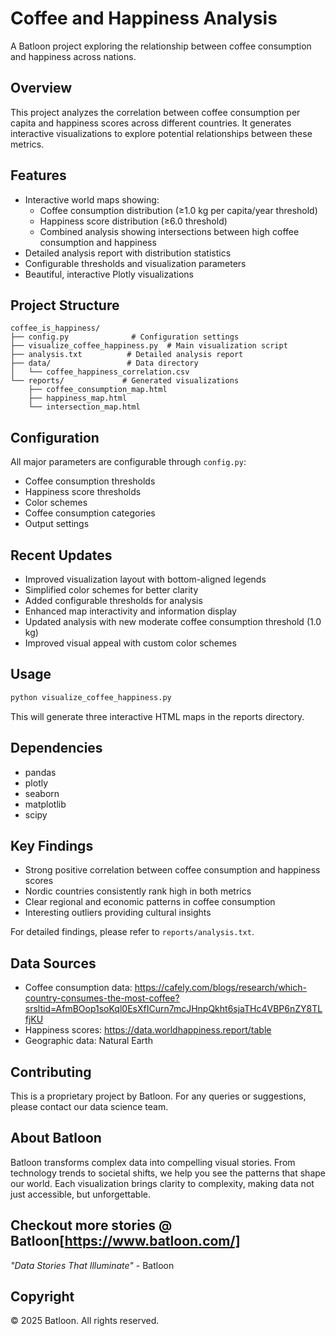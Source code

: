 # Coffee and Happiness Analysis
A Batloon project exploring the relationship between coffee consumption and happiness across nations.

## Overview
This project analyzes the correlation between coffee consumption per capita and happiness scores across different countries. It generates interactive visualizations to explore potential relationships between these metrics.

## Features
- Interactive world maps showing:
  - Coffee consumption distribution (≥1.0 kg per capita/year threshold)
  - Happiness score distribution (≥6.0 threshold)
  - Combined analysis showing intersections between high coffee consumption and happiness
- Detailed analysis report with distribution statistics
- Configurable thresholds and visualization parameters
- Beautiful, interactive Plotly visualizations

## Project Structure
```
coffee_is_happiness/
├── config.py              # Configuration settings
├── visualize_coffee_happiness.py  # Main visualization script
├── analysis.txt          # Detailed analysis report
├── data/                 # Data directory
│   └── coffee_happiness_correlation.csv
└── reports/             # Generated visualizations
    ├── coffee_consumption_map.html
    ├── happiness_map.html
    └── intersection_map.html
```

## Configuration
All major parameters are configurable through `config.py`:
- Coffee consumption thresholds
- Happiness score thresholds
- Color schemes
- Coffee consumption categories
- Output settings

## Recent Updates
- Improved visualization layout with bottom-aligned legends
- Simplified color schemes for better clarity
- Added configurable thresholds for analysis
- Enhanced map interactivity and information display
- Updated analysis with new moderate coffee consumption threshold (1.0 kg)
- Improved visual appeal with custom color schemes

## Usage
```bash
python visualize_coffee_happiness.py
```
This will generate three interactive HTML maps in the reports directory.

## Dependencies
- pandas
- plotly
- seaborn
- matplotlib
- scipy

## Key Findings

- Strong positive correlation between coffee consumption and happiness scores
- Nordic countries consistently rank high in both metrics
- Clear regional and economic patterns in coffee consumption
- Interesting outliers providing cultural insights

For detailed findings, please refer to `reports/analysis.txt`.

## Data Sources

- Coffee consumption data: https://cafely.com/blogs/research/which-country-consumes-the-most-coffee?srsltid=AfmBOop1soKql0EsXfICurn7mcJHnpQkht6sjaTHc4VBP6nZY8TLfjKU
- Happiness scores: https://data.worldhappiness.report/table
- Geographic data: Natural Earth

## Contributing

This is a proprietary project by Batloon. For any queries or suggestions, please contact our data science team.

## About Batloon

Batloon transforms complex data into compelling visual stories. From technology trends to societal shifts, we help you see the patterns that shape our world. Each visualization brings clarity to complexity, making data not just accessible, but unforgettable.

Checkout more stories @ Batloon[https://www.batloon.com/]
---

*"Data Stories That Illuminate"* - Batloon

## Copyright
© 2025 Batloon. All rights reserved.